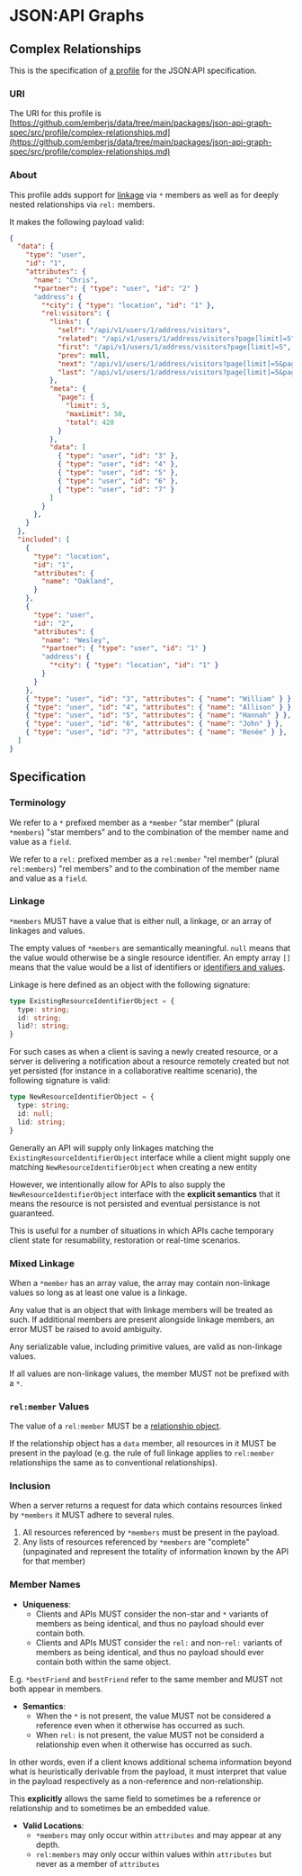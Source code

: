 # JSON:API Graphs

## Complex Relationships

This is the specification of [a profile](https://jsonapi.org/format/1.2/#profile-rules) for the JSON:API specification.

### URI

The URI for this profile is [https://github.com/emberjs/data/tree/main/packages/json-api-graph-spec/src/profile/complex-relationships.md](https://github.com/emberjs/data/tree/main/packages/json-api-graph-spec/src/profile/complex-relationships.md)

### About

This profile adds support for [linkage](https://jsonapi.org/format/#document-resource-identifier-objects) via `*` members as well as for
deeply nested relationships via `rel:` members.

It makes the following payload valid: 

```json
{
  "data": {
    "type": "user",
    "id": "1",
    "attributes": {
      "name": "Chris",
      "*partner": { "type": "user", "id": "2" }
      "address": {
        "*city": { "type": "location", "id": "1" },
        "rel:visitors": {
          "links": {
            "self": "/api/v1/users/1/address/visitors",
            "related": "/api/v1/users/1/address/visitors?page[limit]=5",
            "first": "/api/v1/users/1/address/visitors?page[limit]=5",
            "prev": null,
            "next": "/api/v1/users/1/address/visitors?page[limit]=5&page[after]=7",
            "last": "/api/v1/users/1/address/visitors?page[limit]=5&page[after]=417"
          },
          "meta": {
            "page": {
              "limit": 5,
              "maxLimit": 50,
              "total": 420
            }
          },
          "data": [
            { "type": "user", "id": "3" },
            { "type": "user", "id": "4" },
            { "type": "user", "id": "5" },
            { "type": "user", "id": "6" },
            { "type": "user", "id": "7" }
          ]
        }
      },
    }
  },
  "included": [
    {
      "type": "location",
      "id": "1",
      "attributes": {
        "name": "Oakland",
      }
    },
    {
      "type": "user",
      "id": "2",
      "attributes": {
        "name": "Wesley",
        "*partner": { "type": "user", "id": "1" }
        "address": {
          "*city": { "type": "location", "id": "1" }
        }
      }
    },
    { "type": "user", "id": "3", "attributes": { "name": "William" } },
    { "type": "user", "id": "4", "attributes": { "name": "Allison" } },
    { "type": "user", "id": "5", "attributes": { "name": "Hannah" } },
    { "type": "user", "id": "6", "attributes": { "name": "John" } },
    { "type": "user", "id": "7", "attributes": { "name": "Renée" } },
  ]
}
```

## Specification

### Terminology

We refer to a `*` prefixed member as a `*member` "star member" (plural `*members`) "star members" and to the combination of the member name and value as a `field`.

We refer to a `rel:` prefixed member as a `rel:member` "rel member" (plural `rel:members`) "rel members" and to the combination of the member name and value as a `field`.

### Linkage

`*members` MUST have a value that is either null, a linkage, or an array of linkages and values.

The empty values of `*members` are semantically meaningful. `null` means that
the value would otherwise be a single resource identifier. An empty array `[]`
means that the value would be a list of identifiers or [identifiers and values](#mixed-linkage).

Linkage is here defined as an object with the following signature:

```ts
type ExistingResourceIdentifierObject = {
  type: string;
  id: string;
  lid?: string;
}
```

For such cases as when a client is saving a newly created resource, or a server is delivering a notification about a resource remotely created but not yet persisted (for instance in a collaborative realtime scenario), the following signature is valid:

```ts
type NewResourceIdentifierObject = {
  type: string;
  id: null;
  lid: string;
}
```

Generally an API will supply only linkages matching the `ExistingResourceIdentifierObject` interface while a client
might supply one matching `NewResourceIdentifierObject` when creating a new entity

However, we intentionally allow for APIs to also supply the `NewResourceIdentifierObject` interface with the
**explicit semantics** that it means the resource is not persisted and eventual persistance is not guaranteed.

This is useful for a number of situations in which APIs cache temporary client state for resumability, restoration or
real-time scenarios.

### Mixed Linkage

When a `*member` has an array value, the array may contain non-linkage values so long as
at least one value is a linkage.

Any value that is an object that with linkage members will be treated as such. If additional
members are present alongside linkage members, an error MUST be raised to avoid ambiguity.

Any serializable value, including primitive values, are valid as non-linkage values.

If all values are non-linkage values, the member MUST not be prefixed with a `*`.

### `rel:member` Values

The value of a `rel:member` MUST be a [relationship object](https://jsonapi.org/format/#document-resource-object-relationships).

If the relationship object has a `data` member, all resources in it MUST be present in the payload
(e.g. the rule of full linkage applies to `rel:member` relationships the same as to conventional relationships).

### Inclusion

When a server returns a request for data which contains resources linked by `*members` it MUST adhere to several rules.

1. All resources referenced by `*members` must be present in the payload.
2. Any lists of resources referenced by `*members` are "complete" (unpaginated and represent the totality of information known by the API for that member)

### Member Names

- **Uniqueness**:
  - Clients and APIs MUST consider the non-star and 
`*` variants of members as being identical, and thus no payload
should ever contain both.
  - Clients and APIs MUST consider the `rel:` and non-`rel:` variants of members as being identical, and thus no payload should ever contain both within the same object.

E.g. `*bestFriend` and `bestFriend` refer to the same member and MUST not both appear in members.

- **Semantics**:
  - When the `*` is not present, the value MUST not be considered a reference even when it otherwise has occurred as such.
  - When `rel:` is not present, the value MUST not be considerd a relationship even when it otherwise has occurred as such.

In other words, even if a client knows additional schema information beyond what is heuristically derivable from the payload, it must interpret that value in the payload respectively as a non-reference
and non-relationship.

This **explicitly** allows the same field to sometimes be a reference or relationship and to sometimes be an embedded value.

- **Valid Locations**: 
  - `*members` may only occur within `attributes` and may appear at any depth.
  - `rel:members` may only occur within values within `attributes` but never as a member of `attributes`
